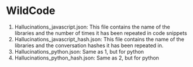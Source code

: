 # WildCode
1. Hallucinations_javascript.json: This file contains the name of the libraries and the number of times it has been repeated in code snippets
2. Hallucinations_javascript_hash.json: This file contains the name of the libraries and the conversation hashes it has been repeated in.
3. Hallucinations_python.json: Same as 1, but for python
4. Hallucinations_python_hash.json: Same as 2, but for python
